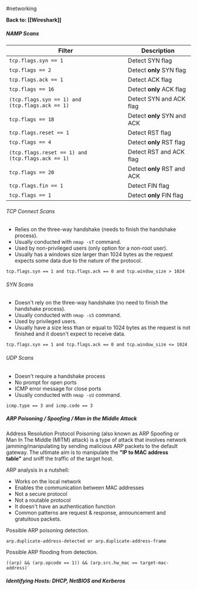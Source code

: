 #networking 

**Back to: [[Wireshark]]**

##### <span class="purple-highlight-light">NAMP Scans</span>

| Filter                                                | Description                 |
| ----------------------------------------------------- | --------------------------- |
| ```tcp.flags.syn == 1```                              | Detect SYN flag             |
| ```tcp.flags == 2```                                  | Detect **only** SYN flag    |
| ```tcp.flags.ack == 1```                              | Detect ACK flag             |
| ```tcp.flags == 16```                                 | Detect **only** ACK flag    |
| ```(tcp.flags.syn == 1) and (tcp.flags.ack == 1)```   | Detect SYN and ACK flag     |
| ```tcp.flags == 18```                                 | Detect **only** SYN and ACK |
| ```tcp.flags.reset == 1```                            | Detect RST flag             |
| ```tcp.flags == 4```                                  | Detect **only** RST flag    |
| ```(tcp.flags.reset == 1) and (tcp.flags.ack == 1)``` | Detect RST and ACK flag     |
| ```tcp.flags == 20```                                 | Detect **only** RST and ACK |
| ```tcp.flags.fin == 1```                              | Detect FIN flag             |
| ```tcp.flags == 1```                                  | Detect **only** FIN flag    |

###### <span class="blue-highlight-light">TCP Connect Scans</span>

- Relies on the three-way handshake (needs to finish the handshake process).
- Usually conducted with `nmap -sT` command.
- Used by non-privileged users (only option for a non-root user).
- Usually has a windows size larger than 1024 bytes as the request expects some data due to the nature of the protocol.

```
tcp.flags.syn == 1 and tcp.flags.ack == 0 and tcp.window_size > 1024
```

###### <span class="blue-highlight-light">SYN Scans</span>

- Doesn't rely on the three-way handshake (no need to finish the handshake process).
- Usually conducted with `nmap -sS` command.
- Used by privileged users.
- Usually have a size less than or equal to 1024 bytes as the request is not finished and it doesn't expect to receive data.

```
tcp.flags.syn == 1 and tcp.flags.ack == 0 and tcp.window_size <= 1024
```

###### <span class="blue-highlight-light">UDP Scans</span>

- Doesn't require a handshake process
- No prompt for open ports
- ICMP error message for close ports
- Usually conducted with `nmap -sU` command.

```
icmp.type == 3 and icmp.code == 3
```

##### <span class="purple-highlight-light">ARP Poisoning / Spoofing / Man in the Middle Attack</span>

Address Resolution Protocol Poisoning (also known as ARP Spoofing or Man In The Middle (MITM) attack) is a type of attack that involves network jamming/manipulating by sending malicious ARP packets to the default gateway. The ultimate aim is to manipulate the **"IP to MAC address table"** and sniff the traffic of the target host.

ARP analysis in a nutshell:
- Works on the local network
- Enables the communication between MAC addresses
- Not a secure protocol
- Not a routable protocol
- It doesn't have an authentication function
- Common patterns are request & response, announcement and gratuitous packets.

Possible ARP poisoning detection.
```
arp.duplicate-address-detected or arp.duplicate-address-frame
```

Possible ARP flooding from detection.
```
((arp) && (arp.opcode == 1)) && (arp.src.hw_mac == target-mac-address)`
```

##### <span class="purple-highlight-light">Identifying Hosts: DHCP, NetBIOS and Kerberos</span>

